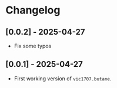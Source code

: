 # Changelog

## [0.0.2] - 2025-04-27
- Fix some typos

## [0.0.1] - 2025-04-27
- First working version of `vic1707.butane`.
